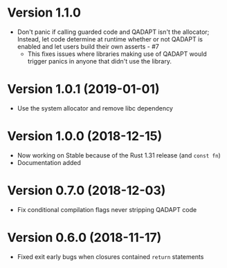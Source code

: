 # Version 1.1.0

- Don't panic if calling guarded code and QADAPT isn't the allocator;
  Instead, let code determine at runtime whether or not QADAPT is enabled
  and let users build their own asserts - #7
  - This fixes issues where libraries making use of QADAPT would trigger
    panics in anyone that didn't use the library.


# Version 1.0.1 (2019-01-01)

- Use the system allocator and remove libc dependency

# Version 1.0.0 (2018-12-15)

- Now working on Stable because of the Rust 1.31 release (and `const fn`)
- Documentation added

# Version 0.7.0 (2018-12-03)

- Fix conditional compilation flags never stripping QADAPT code

# Version 0.6.0 (2018-11-17)

- Fixed exit early bugs when closures contained `return` statements

